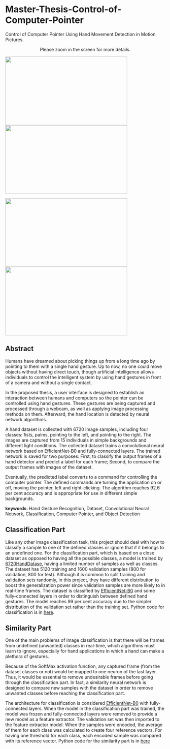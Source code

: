 # Master-Thesis-Control-of-Computer-Pointer

Control of Computer Pointer Using Hand Movement Detection in Motion Pictures.

<p align="center">
     Please zoom in the screen for more details.
</p>



<p align="left">
  <img width="384" height="216" src="https://github.com/Youlenda/Mouse/blob/master/videos/on%2C%20tracking%20mode.gif">
  <img width="384" height="216" src="https://github.com/Youlenda/Mouse/blob/master/videos/tracking%20mode%2C%20click.gif">
</p>


<p align="left">
  <img width="384" height="216" src="https://github.com/Youlenda/Mouse/blob/master/videos/tracking%20mode%2C%20right-click.gif">
  <img width="384" height="216" src="https://github.com/Youlenda/Mouse/blob/master/videos/tracking%20mode%2C%20off.gif">
</p>



## Abstract

Humans have dreamed about picking things up from a long time ago by pointing to them with a single hand gesture. Up to now, no one could move objects without having direct touch, though artificial intelligence allows individuals to control the intelligent system by using hand gestures in front of a camera and without a single contact. 

In the proposed thesis, a user interface is designed to establish an interaction between humans and computers so the pointer can be controlled using hand gestures. These gestures are being captured and processed through a webcam, as well as applying image processing methods on them. Afterward, the hand location is detected by neural network algorithms. 

A hand dataset is collected with 6720 image samples, including four classes: fists, palms, pointing to the left, and pointing to the right. The images are captured from 15 individuals in simple backgrounds and different light conditions. The collected dataset trains a convolutional neural network based on EfficientNet-B0 and fully-connected layers. The trained network is saved for two purposes: First, to classify the output frames of a hand detector and predict a label for each frame; Second, to compare the output frames with images of the dataset.

Eventually, the predicted label converts to a command for controlling the computer pointer. The defined commands are turning the application on or off, moving the pointer, left and right-clicking. The algorithm reaches  92.6 per cent accuracy and is appropriate for use in different simple backgrounds.

**keywords**: Hand Gesture Recognition, Dataset, Convolutional Neural Network, Classification, Computer Pointer, and Object Detection


## Classification Part
Like any other image classification task, this project should deal with how to classify a sample to one of the defined classes or ignore that if it belongs to an undefined one. For the classification part, which is based on a close dataset as opposed to having all the possible classes, a model is trained by [6720HandDatase](https://github.com/Youlenda/6720HandDataset), having a limited number of samples as well as classes. The dataset has 5120 training and 1600 validation samples (800 for validation, 800 for test). Although it is common to split training and validation sets randomly, in this project, they have different distribution to boost the generalization power since validation samples are more likely to in real-time frames. The dataset is classified by [EfficientNet-B0](https://arxiv.org/abs/1905.11946) and some fully-connected layers in order to distinguish between defined hand gestures. The model reaches 99 per cent accuracy due to the simpler distribution of the validation set rather than the training set. Python code for classification is in [here](https://github.com/Youlenda/Mouse/blob/master/classification/dataset_classification.ipynb).

## Similarity Part
One of the main problems of image classification is that there will be frames from undefined (unwanted) classes in real-time, which algorithms must learn to ignore, especially for hand applications in which a hand can make a plethora of gestures.

Because of the SoftMax activation function, any captured frame (from the dataset classes or not) would be mapped to one neuron of the last layer. Thus, it would be essential to remove undesirable frames before going through the classification part. In fact, a similarity neural network is designed to compare new samples with the dataset in order to remove unwanted classes before reaching the classification part.

The architecture for classification is considered [EfficientNet-B0](https://arxiv.org/abs/1905.11946) with fully-connected layers. When the model in the classification part was trained, the model was frozen and fully-connected layers were removed to provide a new model as a feature extractor. The validation set was then imported to the feature extractor model. When the samples were encoded, the average of them for each class was calculated to create four reference vectors. For having one threshold for each class, each encoded sample was compared with its reference vector.  Python code for the similarity part is in [here](https://github.com/Youlenda/Mouse/blob/master/classification/similarity_nn.ipynb)
